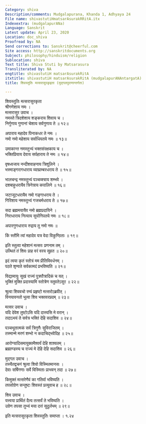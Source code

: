 ```yaml
---
Category: shiva
Description/comments: Mudgalapurana, Khanda 1, Adhyaya 24
File name: shivastutiHmatsarAsurakRRitA.itx
Indexextra: (mudgalapurANa)
Language: Sanskrit
Latest update: April 23, 2020
Location: doc_shiva
Proofread by: NA
Send corrections to: Sanskrit@cheerful.com
Site access: http://sanskritdocuments.org
Subject: philosophy/hinduism/religion
Sublocation: shiva
Text title: Shiva Stuti by Matsarasura
Transliterated by: NA
engtitle: shivastutiH matsarAsurakRitA
itxtitle: shivastutiH matsarAsurakRitA (mudgalapurANAntargatA)
title: शिवस्तुतिः मत्सरासुरकृइता (मुद्गलपुराणान्तर्गता)

---
```

  
 शिवस्तुतिः मत्सरासुरकृता   
श्रीगणेशाय नमः ।  
मत्सरासुर उवाच ।  
नमस्ते त्रिदशेशाय शङ्कराय शिवाय च ।  
निर्गुणाय गुणानां चेशाय सर्वगुणाय ते ॥ १२॥  
  
अपाराय महादेव पिनाकधर ते नमः ।  
नमो नमो महेशाय सर्वाधिपतये नमः ॥ १३॥  
  
उमाकान्त नमस्तुभ्यं भक्तसंरक्षकाय च ।  
भक्तिप्रियाय देवाय सर्पहाराय ते नमः ॥ १४॥  
  
वृषध्वजाय नन्दीशवाहनाय त्रिशूलिने ।  
भस्माङ्गरागधाराय व्याघ्राम्बरधराय ते ॥ १५॥  
  
भालचन्द्र नमस्तुभ्यं पञ्चव्क्त्राय शम्भवे ।  
दशबाहुधरायैव त्रिनेत्राय कपालिने ॥ १६॥  
  
जटाजूटधरायैव नमो गङ्गाधराय ते ।  
गिरिशाय नमस्तुभ्यं गजचर्मधराय ते ॥ १७॥  
  
सदा ब्रह्ममयायैव नमो ब्रह्मप्रदायिने ।  
निराधाराय नित्याय सुयोगिपतये नमः ॥ १८॥  
  
अपारगुणधाराय रुद्राय तु नमो नमः ॥  
  
किं स्तौमि त्वां महादेव यत्र वेदा विकुण्ठिताः ॥ १९॥  
  
इति स्तुत्वा महेशानं मत्सरः प्रणनाम तम् ।  
उत्थितं तं शिवः प्राह वरं वरय सुव्रत ॥ २०॥  
  
इदं त्वया कृतं स्तोत्रं मम प्रीतिविवर्धनम् ।  
पठते शृण्वते सर्वकामदं प्रभविष्यति ॥ २१॥  
  
विद्यामायुः सुखं राज्यं पुत्रपौत्रादिकं च यत् ।  
भुक्तिं मुक्ति प्रदास्यामि स्तोत्रेण स्तुवतेऽसुर ॥ २२॥  
  
श्रुत्वा शिववचो रम्यं प्रहृष्टो मत्सरोऽब्रवीत् ।  
विनयावनतो भूत्वा शिव भक्तवरप्रदम् ॥ २३॥  
  
मत्सर उवाच ।  
यदि देवेश तुष्टोऽसि यदि दास्यसि मे वरान् ।  
तदाऽभयं ते सर्वत्र भक्तिं देहि सदाशिव ॥ २४॥  
  
पञ्चभूतात्मकं सर्वं त्रिगुणैः सुविराजितम् ।  
तस्मान्मे मरणं शम्भो न कदाचिद्भवेदिह ॥ २५॥  
  
आरोग्यादिसमायुक्तमैश्वर्यं देहि शाश्वतम् ।  
ब्रह्माण्डस्य च राज्यं मे देहि देहि सदाशिव ॥ २६॥  
  
मुद्गल उवाच ।  
तस्यैतद्वचनं श्रुत्वा शिवो विस्मितमानसः ।  
देवाः सर्षिगणाः सर्वे विस्मिताः प्राभवन् तदा ॥ २७॥  
  
किमुक्तं मत्सरेणैवं का गतिर्वा भविष्यति ।  
तपसोग्रेण सन्तुष्टः शिवस्तं प्रत्युवाच ह ॥ २८॥  
  
शिव उवाच ।  
यत्त्वया प्रार्थितं दैत्य तत्सर्वं ते भविष्यति ।  
उग्रेण तपसा तुभ्यं मया दत्तं सुदुर्लभम् ॥ २९॥  
  
इति मत्सरासुरकृता शिवस्तुतिः समाप्ता । १.२४  
  
  
   
  
